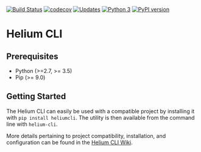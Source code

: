 [![Build Status](https://travis-ci.org/HeliumEdu/heliumcli.svg?branch=master)](https://travis-ci.org/HeliumEdu/heliumcli)
[![codecov](https://codecov.io/gh/HeliumEdu/heliumcli/branch/master/graph/badge.svg)](https://codecov.io/gh/HeliumEdu/heliumcli)
[![Updates](https://pyup.io/repos/github/HeliumEdu/heliumcli/shield.svg)](https://pyup.io/repos/github/HeliumEdu/heliumcli/)
[![Python 3](https://pyup.io/repos/github/HeliumEdu/heliumcli/python-3-shield.svg)](https://pyup.io/repos/github/HeliumEdu/heliumcli/)
[![PyPI version](https://badge.fury.io/py/heliumcli.svg)](https://badge.fury.io/py/heliumcli)

# Helium CLI

## Prerequisites

  - Python (>=2.7, >= 3.5)
  - Pip (>= 9.0)

## Getting Started

The Helium CLI can easily be used with a compatible project by installing it with `pip install heliumcli`. The utility
is then available from the command line with `helium-cli`.

More details pertaining to project compatibility, installation, and configuration can be found in the [Helium CLI Wiki](https://github.com/HeliumEdu/heliumcli/wiki).
